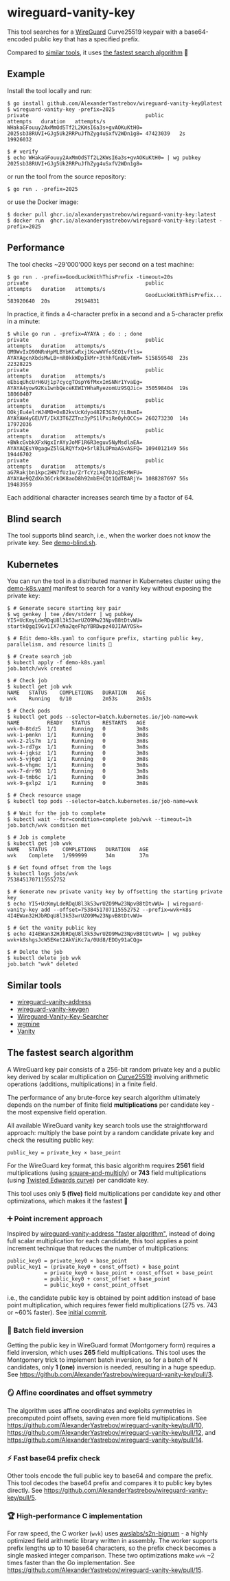 # wireguard-vanity-key

This tool searches for a [WireGuard](https://www.wireguard.com/) Curve25519 keypair
with a base64-encoded public key that has a specified prefix.

Compared to [similar tools](#similar-tools), it uses [the fastest search algorithm](#the-fastest-search-algorithm) 🚀

## Example

Install the tool locally and run:
```console
$ go install github.com/AlexanderYastrebov/wireguard-vanity-key@latest
$ wireguard-vanity-key -prefix=2025
private                                      public                                       attempts   duration   attempts/s
WHakaGFouuy2AxMmOdSTf2L2KWsI6a3s+gvAOKuKtH0= 2025sb38RUVI+GJg5Uk2RRPuJfhZyg4uSxfV2WDn1g8= 47423039   2s         19926032

$ # verify
$ echo WHakaGFouuy2AxMmOdSTf2L2KWsI6a3s+gvAOKuKtH0= | wg pubkey
2025sb38RUVI+GJg5Uk2RRPuJfhZyg4uSxfV2WDn1g8=
```

or run the tool from the source repository:
```console
$ go run . -prefix=2025
```

or use the Docker image:
```console
$ docker pull ghcr.io/alexanderyastrebov/wireguard-vanity-key:latest
$ docker run  ghcr.io/alexanderyastrebov/wireguard-vanity-key:latest -prefix=2025
```

## Performance

The tool checks ~29'000'000 keys per second on a test machine:

```console
$ go run . -prefix=GoodLuckWithThisPrefix -timeout=20s
private                                      public                                       attempts   duration   attempts/s
-                                            GoodLuckWithThisPrefix...                    583920640  20s        29194831
```

In practice, it finds a 4-character prefix in a second and a 5-character prefix in a minute:
```console
$ while go run . -prefix=AYAYA ; do : ; done
private                                      public                                       attempts   duration   attempts/s
OM9WvIxO90NRnHpMLBYbKCwRxj1KcwWVfo5EO1vftls= AYAYAgcnXbdsMwLB+nR0kkWDpIkMr+3thhfGnBEvTmM= 515859548  23s        22328225
private                                      public                                       attempts   duration   attempts/s
eEbiqUhcUrH6Uj1p7cycgTOspY6fMxxImSNNr1YvaEg= AYAYA4yow92Ks1wnbQeceKEWIYHhaRyezomUz9SQJic= 350598404  19s        18060407
private                                      public                                       attempts   duration   attempts/s
OOkjEu4elrWJ4MD+OxB2kvUcKdyo482E3G3Y/tLBsmI= AYAYAW4yGEUVT/IkX3T6ZZTnz3yPS1lPxiRe0yhOCCs= 260273230  14s        17972036
private                                      public                                       attempts   duration   attempts/s
+BWkcGvbkXFxNgxIrAYyJoMF1R6R3eguv5NyMsdlaEA= AYAYAQEsY0gagwZ5lGLRQYfxQ+5rl83LOPmaASvASFQ= 1094012149 56s        19446702
private                                      public                                       attempts   duration   attempts/s
aG7Rakjbn1kpc2HN7fUz1u/ZrTcYziXg7OJq2EcMWFU= AYAYAe9QZdXn36CrkOK8aoD8h92mbEHCQt1QdTBARjY= 1088287697 56s        19483959
```

Each additional character increases search time by a factor of 64.

## Blind search

The tool supports blind search, i.e., when the worker does not know the private key. See [demo-blind.sh](demo-blind.sh).

## Kubernetes

You can run the tool in a distributed manner in Kubernetes cluster using the [demo-k8s.yaml](demo-k8s.yaml) manifest
to search for a vanity key without exposing the private key:

```console
$ # Generate secure starting key pair
$ wg genkey | tee /dev/stderr | wg pubkey
YI5+UcKmyLdeRDqU8l3k53wrUZO9Mw23NpvB8tDtvWU=
startkQgqI9Gv1IX7eNa2qeFhpYBRDwpz40JIAAYOSk=

$ # Edit demo-k8s.yaml to configure prefix, starting public key, parallelism, and resource limits 💸

$ # Create search job
$ kubectl apply -f demo-k8s.yaml
job.batch/wvk created

$ # Check job
$ kubectl get job wvk
NAME   STATUS    COMPLETIONS   DURATION   AGE
wvk    Running   0/10          2m53s      2m53s

$ # Check pods
$ kubectl get pods --selector=batch.kubernetes.io/job-name=wvk
NAME         READY   STATUS    RESTARTS   AGE
wvk-0-8tdz5  1/1     Running   0          3m8s
wvk-1-pmnkn  1/1     Running   0          3m8s
wvk-2-2ls7m  1/1     Running   0          3m8s
wvk-3-rd7gx  1/1     Running   0          3m8s
wvk-4-jqksz  1/1     Running   0          3m8s
wvk-5-vj6gd  1/1     Running   0          3m8s
wvk-6-vhgmc  1/1     Running   0          3m8s
wvk-7-drr98  1/1     Running   0          3m8s
wvk-8-tmb6c  1/1     Running   0          3m8s
wvk-9-gxlp2  1/1     Running   0          3m8s

$ # Check resource usage
$ kubectl top pods --selector=batch.kubernetes.io/job-name=wvk

$ # Wait for the job to complete
$ kubectl wait --for=condition=complete job/wvk --timeout=1h
job.batch/wvk condition met

$ # Job is complete
$ kubectl get job wvk
NAME   STATUS     COMPLETIONS   DURATION   AGE
wvk    Complete   1/999999      34m        37m

$ # Get found offset from the logs
$ kubectl logs jobs/wvk
7538451707115552752

$ # Generate new private vanity key by offsetting the starting private key
$ echo YI5+UcKmyLdeRDqU8l3k53wrUZO9Mw23NpvB8tDtvWU= | wireguard-vanity-key add --offset=7538451707115552752 --prefix=wvk+k8s
4I4EWan32HJbRDqU8l3k53wrUZO9Mw23NpvB8tDtvWU=

$ # Get the vanity public key
$ echo 4I4EWan32HJbRDqU8l3k53wrUZO9Mw23NpvB8tDtvWU= | wg pubkey
wvk+k8shgsJcW5EKet2AkViKc7a/0Ud8/EDOy91aCQg=

$ # Delete the job
$ kubectl delete job wvk
job.batch "wvk" deleted
```

## Similar tools

* [wireguard-vanity-address](https://github.com/warner/wireguard-vanity-address)
* [wireguard-vanity-keygen](https://github.com/axllent/wireguard-vanity-keygen)
* [Wireguard-Vanity-Key-Searcher](https://github.com/volleybus/Wireguard-Vanity-Key-Searcher)
* [wgmine](https://github.com/thatsed/wgmine)
* [Vanity](https://github.com/samuel-lucas6/Vanity)

## The fastest search algorithm

A WireGuard key pair consists of a 256-bit random private key and a public key derived by scalar multiplication on [Curve25519](https://en.wikipedia.org/wiki/Curve25519) involving arithmetic operations (additions, multiplications) in a finite field.

The performance of any brute-force key search algorithm ultimately depends on the number of finite field **multiplications**
per candidate key - the most expensive field operation.

All available WireGuard vanity key search tools use the straightforward approach:
multiply the base point by a random candidate private key and check the resulting public key:
```
public_key = private_key × base_point
```
For the WireGuard key format, this basic algorithm requires **2561** field multiplications (using [square-and-multiply](https://github.com/golang/go/commit/e005cdc62081130117a3fa30d01cd28ee076ed93)) or **743** field multiplications (using [Twisted Edwards curve](https://github.com/FiloSottile/edwards25519/commit/2941d4c8cdacb392a1b39f85adafaeae65bb50f6)) per candidate key.

This tool uses only **5 (five)** field multiplications per candidate key and other optimizations, which makes it the fastest 🚀

### ➕ Point increment approach

Inspired by [wireguard-vanity-address "faster algorithm"](https://github.com/warner/wireguard-vanity-address/pull/15),
instead of doing full scalar multiplication for each candidate, this tool applies a point increment technique that reduces the number of multiplications:
```
public_key0 = private_key0 × base_point
public_key1 = (private_key0 + const_offset) × base_point
            = private_key0 × base_point + const_offset × base_point
            = public_key0 + const_offset × base_point
            = public_key0 + const_point_offset
```
i.e., the candidate public key is obtained by point addition instead of base point multiplication,
which requires fewer field multiplications (275 vs. 743 or ~60% faster).
See [initial commit](https://github.com/AlexanderYastrebov/wireguard-vanity-key/commit/8c25defadec12585a80245faa40ddda2c192d423).

### 🧮 Batch field inversion

Getting the public key in WireGuard format (Montgomery form) requires a field inversion, which uses **265** field multiplications.
This tool uses the Montgomery trick to implement batch inversion, so for a batch of N candidates,
only **1 (one)** inversion is needed, resulting in a huge speedup.
See https://github.com/AlexanderYastrebov/wireguard-vanity-key/pull/3.

### 🪞 Affine coordinates and offset symmetry

The algorithm uses affine coordinates and exploits symmetries in precomputed point offsets,
saving even more field multiplications. See https://github.com/AlexanderYastrebov/wireguard-vanity-key/pull/10, https://github.com/AlexanderYastrebov/wireguard-vanity-key/pull/12, and
https://github.com/AlexanderYastrebov/wireguard-vanity-key/pull/14.

### ⚡ Fast base64 prefix check

Other tools encode the full public key to base64 and compare the prefix. This tool decodes the base64 prefix and compares it to public key bytes directly. See https://github.com/AlexanderYastrebov/wireguard-vanity-key/pull/5.

### 🏆 High-performance C implementation

For raw speed, the C worker (`wvk`) uses [awslabs/s2n-bignum](https://github.com/awslabs/s2n-bignum) -
a highly optimized field arithmetic library written in assembly.
The worker supports prefix lengths up to 10 base64 characters, so the prefix check becomes a single masked integer comparison.
These two optimizations make `wvk` ~2 times faster than the Go implementation.
See https://github.com/AlexanderYastrebov/wireguard-vanity-key/pull/15.
